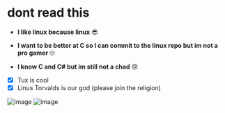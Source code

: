 # dont read this

- **I like linux because linux** 😎
 
- **I want to be better at C so I can commit to the linux repo but im not a pro gamer** 🙄

- **I know C and C# but im still not a chad** 😞

- [x] Tux is cool
- [x] Linus Torvalds is our god (please join the religion)

![image](https://user-images.githubusercontent.com/78760239/130293776-6a5a21aa-9ba6-4270-b303-dcd56554cb6d.png)
![image](https://user-images.githubusercontent.com/78760239/131938389-c3b3ac4d-3a1f-42f2-a34d-aea406152b87.png)
<!---
NateNoNameSOFT/NateNoNameSOFT is a ✨ special ✨ repository because its `README.md` (this file) appears on your GitHub profile.
You can click the Preview link to take a look at your changes.
--->
